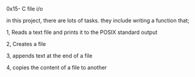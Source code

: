 0x15- C file i/o

in this project, there are lots of tasks. they include writing a function that;

1, Reads a text file and prints it to the POSIX standard output

2, Creates a file

3, appends text at the end of a file

4, copies the content of a file to another
